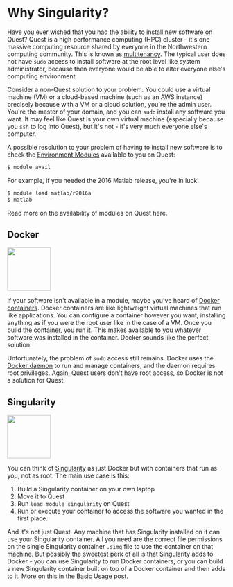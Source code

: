 # Why Singularity?

Have you ever wished that you had the ability to install new software on Quest? Quest is a high performance computing (HPC) cluster - it's one massive computing resource shared by everyone in the Northwestern computing community. This is known as [multitenancy](https://en.wikipedia.org/wiki/Multitenancy). The typical user does not have `sudo` access to install software at the root level like system administrator, because then everyone would be able to alter everyone else's computing environment.

Consider a non-Quest solution to your problem. You could use a virtual machine (VM) or a cloud-based machine (such as an AWS instance) precisely because with a VM or a cloud solution, you're the admin user. You're the master of your domain, and you can `sudo` install any software you want. It may feel like Quest is your own virtual machine (especially because you `ssh` to log into Quest), but it's not - it's very much everyone else's computer.

A possible resolution to your problem of having to install new software is to check the [Environment Modules](http://modules.sourceforge.net/) available to you on Quest:

```bash
$ module avail
```

For example, if you needed the 2016 Matlab release, you're in luck:

```bash
$ module load matlab/r2016a
$ matlab
```

Read more on the availability of modules on Quest here.

## Docker 

<img src="https://tr1.cbsistatic.com/hub/i/r/2017/03/23/9cf93159-d002-4d3b-b100-c0a49a4a3189/resize/770x/39d767be960faaa34ae565de17219d78/dockernewhero.jpg" width="100px" height="100px">

If your software isn't available in a module, maybe you've heard of [Docker containers](https://bit.ly/1QBLRnC). Docker containers are like lightweight virtual machines that run like applications. You can configure a container however you want, installing anything as if you were the root user like in the case of a VM. Once you build the container, you run it. This makes available to you whatever software was installed in the container. Docker sounds like the perfect solution.

Unfortunately, the problem of `sudo` access still remains. Docker uses the [Docker daemon](https://docs.docker.com/engine/reference/commandline/dockerd/#description) to run and manage containers, and the daemon requires root privileges. Again, Quest users don't have root access, so Docker is not a solution for Quest.

## Singularity 

<img src="https://www.sylabs.io/guides/2.5.1/user-guide/_static/logo.png" width="100px" height="100px">

You can think of [Singularity](https://www.sylabs.io/guides/2.5.1/user-guide/index.html) as just Docker but with containers that run as you, not as root. The main use case is this:

1.	Build a Singularity container on your own laptop
2.	Move it to Quest
3.	Run `load module singularity` on Quest
4.	Run or execute your container to access the software you wanted in the first place.

And it's not just Quest. Any machine that has Singularity installed on it can use your Singularity container. All you need are the correct file permissions on the single Singularity container `.simg` file to use the container on that machine. But possibly the sweetest perk of all is that Singularity adds to Docker - you can use Singularity to run Docker containers, or you can build a new Singularity container built on top of a Docker container and then adds to it. More on this in the Basic Usage post.

